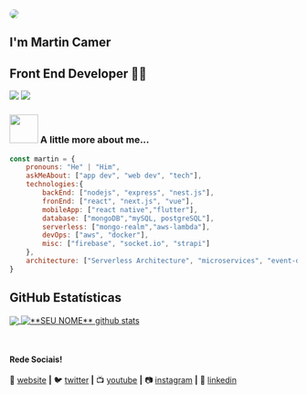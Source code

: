 <img style="border-radius:50%" src="https://github.com/martincamer/martincamer/assets/83618161/1f8fa029-cc82-45d6-a4f1-ac2785dd8fb5"/>

## I'm Martin Camer

## Front End Developer 👨‍💻

[![](https://img.shields.io/badge/LinkedIn-ashrafkm-blue)](https://www.linkedin.com/in/ashraf-k-m-149a3494/)
[![](https://img.shields.io/badge/Gmail-ashrafkm010%40gmail.com-red)](mailto:ashrafkm010@gmail.com)


### <img src="https://media.giphy.com/media/VgCDAzcKvsR6OM0uWg/giphy.gif" width="50"> A little more about me...  

```javascript
const martin = {
    pronouns: "He" | "Him",
    askMeAbout: ["app dev", "web dev", "tech"],
    technologies:{
        backEnd: ["nodejs", "express", "nest.js"],
        fronEnd: ["react", "next.js", "vue"],
        mobileApp: ["react native","flutter"],
        database: ["mongoDB","mySQL, postgreSQL"],
        serverless: ["mongo-realm","aws-lambda"],
        devOps: ["aws", "docker"],
        misc: ["firebase", "socket.io", "strapi"]
    },
    architecture: ["Serverless Architecture", "microservices", "event-driven", "Single page applications"],
}
```

## **GitHub Estatísticas**

<a href="https://github.com/martincamer">
  <img align="center" src="https://github-readme-stats.vercel.app/api/top-langs/?username=martincamer&theme=tokyonight&hide_langs_below=1" />
</a>

<a href="https://github.com/martincamer">
 <img align="center" src="https://github-readme-stats.vercel.app/api?username=martincamer&show_icons=true&theme=dracula&line_height=27" alt="**SEU NOME** github stats"/>
</a>

[website]: https://codedev.ga/
[twitter]: https://twitter.com/SEUTWITTER
[youtube]: https://www.youtube.com/user/SEUYOUTUBE/
[instagram]: https://www.instagram.com/SEUINSTAGRAM/
[linkedin]: https://www.linkedin.com/in/SEULINKEDIN/
<br>

#### Rede Sociais!

🏡 [website][website] **|** 
🐦 [twitter][twitter] **|** 
📺 [youtube][youtube] **|** 
📷 [instagram][instagram] **|** 
👔 [linkedin][linkedin]
